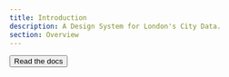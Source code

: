 ```yaml
---
title: Introduction
description: A Design System for London's City Data.
section: Overview
---
```


<script>
	import { Button } from '@ldn-viz/ui'
</script>

<Button href="/overview">Read the docs</Button>
